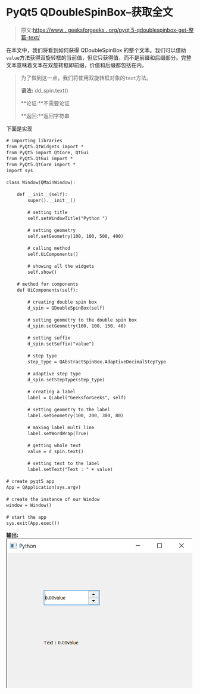 # PyQt5 QDoubleSpinBox–获取全文

> 原文:[https://www . geeksforgeeks . org/pyqt 5-qdoublespinbox-get-整篇-text/](https://www.geeksforgeeks.org/pyqt5-qdoublespinbox-getting-whole-text/)

在本文中，我们将看到如何获得 QDoubleSpinBox 的整个文本。我们可以借助`value`方法获得双旋转框的当前值，但它只获得值，而不是前缀和后缀部分。完整文本意味着文本在双旋转框即前缀，价值和后缀都包括在内。

> 为了做到这一点，我们将使用双旋转框对象的`text`方法。
> 
> **语法:** dd_spin.text()
> 
> **论证:**不需要论证
> 
> **返回:**返回字符串

下面是实现

```
# importing libraries
from PyQt5.QtWidgets import * 
from PyQt5 import QtCore, QtGui
from PyQt5.QtGui import * 
from PyQt5.QtCore import * 
import sys

class Window(QMainWindow):

    def __init__(self):
        super().__init__()

        # setting title
        self.setWindowTitle("Python ")

        # setting geometry
        self.setGeometry(100, 100, 500, 400)

        # calling method
        self.UiComponents()

        # showing all the widgets
        self.show()

    # method for components
    def UiComponents(self):

        # creating double spin box
        d_spin = QDoubleSpinBox(self)

        # setting geometry to the double spin box
        d_spin.setGeometry(100, 100, 150, 40)

        # setting suffix
        d_spin.setSuffix("value")

        # step type
        step_type = QAbstractSpinBox.AdaptiveDecimalStepType

        # adaptive step type
        d_spin.setStepType(step_type)

        # creating a label
        label = QLabel("GeeksforGeeks", self)

        # setting geometry to the label
        label.setGeometry(100, 200, 300, 80)

        # making label multi line
        label.setWordWrap(True)

        # getting whole text
        value = d_spin.text()

        # setting text to the label
        label.setText("Text : " + value)

# create pyqt5 app
App = QApplication(sys.argv)

# create the instance of our Window
window = Window()

# start the app
sys.exit(App.exec())
```

**输出:**
![](img/a26961cd61a9c4bf89b80f8361590cfc.png)